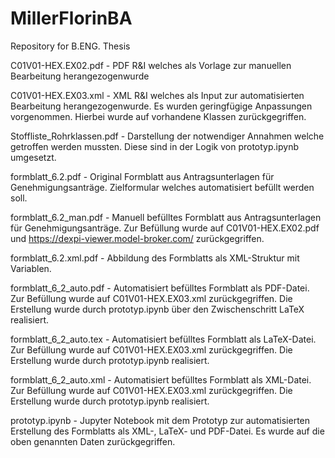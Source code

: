 # MillerFlorinBA
Repository for B.ENG. Thesis

C01V01-HEX.EX02.pdf - PDF R&I welches als Vorlage zur manuellen Bearbeitung herangezogenwurde

C01V01-HEX.EX03.xml - XML R&I welches als Input zur automatisierten Bearbeitung herangezogenwurde. Es wurden geringfügige Anpassungen vorgenommen. Hierbei wurde auf vorhandene Klassen zurückgegriffen.

Stoffliste_Rohrklassen.pdf - Darstellung der notwendiger Annahmen welche getroffen werden mussten. Diese sind in der Logik von prototyp.ipynb umgesetzt.

formblatt_6.2.pdf - Original Formblatt aus Antragsunterlagen für Genehmigungsanträge. Zielformular welches automatisiert befüllt werden soll.

formblatt_6.2_man.pdf - Manuell befülltes Formblatt aus Antragsunterlagen für Genehmigungsanträge. Zur Befüllung wurde auf C01V01-HEX.EX02.pdf und https://dexpi-viewer.model-broker.com/ zurückgegriffen.

formblatt_6.2.xml.pdf - Abbildung des Formblatts als XML-Struktur mit Variablen.

formblatt_6_2_auto.pdf - Automatisiert befülltes Formblatt als PDF-Datei. Zur Befüllung wurde auf C01V01-HEX.EX03.xml zurückgegriffen. Die Erstellung wurde durch prototyp.ipynb über den Zwischenschritt LaTeX realisiert.

formblatt_6_2_auto.tex - Automatisiert befülltes Formblatt als LaTeX-Datei. Zur Befüllung wurde auf C01V01-HEX.EX03.xml zurückgegriffen. Die Erstellung wurde durch prototyp.ipynb realisiert.

formblatt_6_2_auto.xml - Automatisiert befülltes Formblatt als XML-Datei. Zur Befüllung wurde auf C01V01-HEX.EX03.xml zurückgegriffen. Die Erstellung wurde durch prototyp.ipynb realisiert.

prototyp.ipynb - Jupyter Notebook mit dem Prototyp zur automatisierten Erstellung des Formblatts als XML-, LaTeX- und PDF-Datei. Es wurde auf die oben genannten Daten zurückgegriffen.
